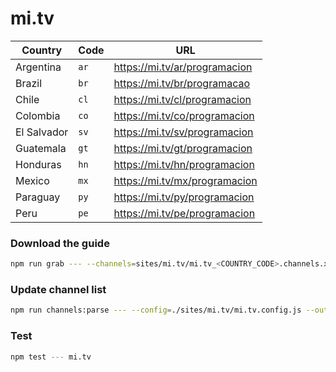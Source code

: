 # mi.tv

| Country     | Code | URL                           |
| ----------- | ---- | ----------------------------- |
| Argentina   | `ar` | https://mi.tv/ar/programacion |
| Brazil      | `br` | https://mi.tv/br/programacao  |
| Chile       | `cl` | https://mi.tv/cl/programacion |
| Colombia    | `co` | https://mi.tv/co/programacion |
| El Salvador | `sv` | https://mi.tv/sv/programacion |
| Guatemala   | `gt` | https://mi.tv/gt/programacion |
| Honduras    | `hn` | https://mi.tv/hn/programacion |
| Mexico      | `mx` | https://mi.tv/mx/programacion |
| Paraguay    | `py` | https://mi.tv/py/programacion |
| Peru        | `pe` | https://mi.tv/pe/programacion |

### Download the guide

```sh
npm run grab --- --channels=sites/mi.tv/mi.tv_<COUNTRY_CODE>.channels.xml
```

### Update channel list

```sh
npm run channels:parse --- --config=./sites/mi.tv/mi.tv.config.js --output=./sites/mi.tv/mi.tv_<COUNTRY_CODE>.channels.xml --set=country:<COUNTRY_CODE>
```

### Test

```sh
npm test --- mi.tv
```
